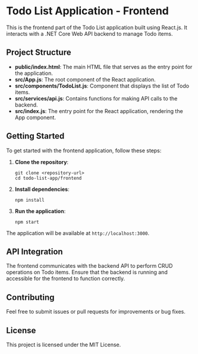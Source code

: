 # Todo List Application - Frontend

This is the frontend part of the Todo List application built using React.js. It interacts with a .NET Core Web API backend to manage Todo items.

## Project Structure

- **public/index.html**: The main HTML file that serves as the entry point for the application.
- **src/App.js**: The root component of the React application.
- **src/components/TodoList.js**: Component that displays the list of Todo items.
- **src/services/api.js**: Contains functions for making API calls to the backend.
- **src/index.js**: The entry point for the React application, rendering the App component.

## Getting Started

To get started with the frontend application, follow these steps:

1. **Clone the repository**:
   ```
   git clone <repository-url>
   cd todo-list-app/frontend
   ```

2. **Install dependencies**:
   ```
   npm install
   ```

3. **Run the application**:
   ```
   npm start
   ```

The application will be available at `http://localhost:3000`.

## API Integration

The frontend communicates with the backend API to perform CRUD operations on Todo items. Ensure that the backend is running and accessible for the frontend to function correctly.

## Contributing

Feel free to submit issues or pull requests for improvements or bug fixes.

## License

This project is licensed under the MIT License.